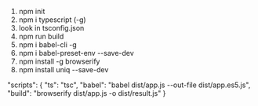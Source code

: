 1. npm init
2. npm i typescript (-g)
3. look in tsconfig.json
4. npm run build
5. npm i babel-cli -g
6. npm i babel-preset-env --save-dev
7. npm install -g browserify
8. npm install uniq --save-dev



  "scripts": {
    "ts": "tsc",
    "babel": "babel dist/app.js --out-file dist/app.es5.js",
    "build": "browserify dist/app.js -o dist/result.js"
  }